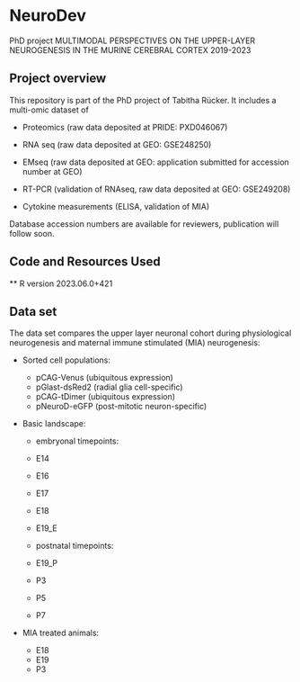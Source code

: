 # NeuroDev
PhD project
MULTIMODAL PERSPECTIVES ON THE UPPER-LAYER NEUROGENESIS IN THE MURINE CEREBRAL CORTEX
2019-2023

## Project overview

This repository is part of the PhD project of Tabitha Rücker. It includes a multi-omic dataset of
* Proteomics (raw data deposited at PRIDE: PXD046067)
* RNA seq (raw data deposited at GEO: GSE248250)
* EMseq (raw data deposited at GEO: application submitted for accession number at GEO)
  
* RT-PCR (validation of RNAseq, raw data deposited at GEO: GSE249208)
* Cytokine measurements (ELISA, validation of MIA)

Database accession numbers are available for reviewers, publication will follow soon.

## Code and Resources Used 
** R version 2023.06.0+421  

## Data set
The data set compares the upper layer neuronal cohort during physiological neurogenesis and maternal immune stimulated (MIA) neurogenesis:
* Sorted cell populations:
    * pCAG-Venus (ubiquitous expression)
    * pGlast-dsRed2 (radial glia cell-specific) 
    * pCAG-tDimer (ubiquitous expression)
    * pNeuroD-eGFP (post-mitotic neuron-specific) 

*	Basic landscape:
    * embryonal timepoints: 
    
    * E14
    * E16
    * E17
    * E18
    * E19_E
    
    * postnatal timepoints:
    
    * E19_P
    * P3
    * P5
    * P7    
    
*	MIA treated animals:
    * E18
    * E19
    * P3
